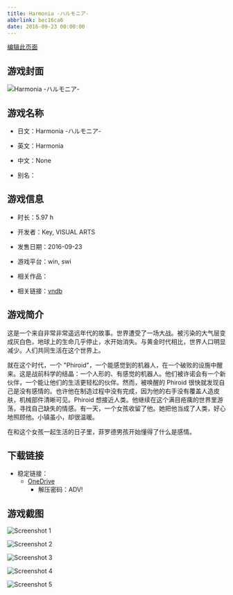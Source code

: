 ```yaml
---
title: Harmonia -ハルモニア-
abbrlink: bec16ca6
date: 2016-09-23 00:00:00
---
```

[编辑此页面](https://github.com/ACG-3/ADV3-source/blob/main/source/_posts/games/Harmonia%20-%E3%83%8F%E3%83%AB%E3%83%A2%E3%83%8B%E3%82%A2-.md)

## 游戏封面

![Harmonia -ハルモニア-](https://pan.timero.xyz/onedrive/img_lib_001/Harmonia%20-%E3%83%8F%E3%83%AB%E3%83%A2%E3%83%8B%E3%82%A2-_cover.avif)


## 游戏名称

- 日文：Harmonia -ハルモニア-
- 英文：Harmonia
- 中文：None

- 别名：


## 游戏信息

- 时长：5.97 h
- 开发者：Key, VISUAL ARTS
- 发售日期：2016-09-23
- 游戏平台：win, swi
- 相关作品：

- 相关链接：[vndb](https://vndb.org/v16510)


## 游戏简介

这是一个来自非常非常遥远年代的故事。世界遭受了一场大战。被污染的大气层变成灰白色，地球上的生命几乎停止，水开始消失。与黄金时代相比，世界人口明显减少。人们共同生活在这个世界上。

就在这个时代，一个 "Phiroid"，一个能感觉到的机器人，在一个破败的设施中醒来。这是战前科学的结晶：一个人形的、有感觉的机器人。他们被许诺会有一个新伙伴，一个能让他们的生活更轻松的伙伴。然而，被唤醒的 Phiroid 很快就发现自己是没有感情的。也许他在制造过程中没有完成，因为他的右手没有覆盖人造皮肤，机械部件清晰可见。Phiroid 想接近人类。他继续在这个满目疮痍的世界里游荡，寻找自己缺失的情感。有一天，一个女孩收留了他。她把他当成了人类，好心地照顾他。小镇虽小，却很温暖。

在和这个女孩一起生活的日子里，菲罗德男孩开始懂得了什么是感情。




## 下载链接

- 稳定链接：
    - [OneDrive](https://pan.timero.xyz/onedrive/adv_lib_001/Harmonia%20-%E3%83%8F%E3%83%AB%E3%83%A2%E3%83%8B%E3%82%A2-)
        - 解压密码：ADV!



## 游戏截图


![Screenshot 1](https://pan.timero.xyz/onedrive/img_lib_001/Harmonia%20-%E3%83%8F%E3%83%AB%E3%83%A2%E3%83%8B%E3%82%A2-_Screenshot_1.avif)

![Screenshot 2](https://pan.timero.xyz/onedrive/img_lib_001/Harmonia%20-%E3%83%8F%E3%83%AB%E3%83%A2%E3%83%8B%E3%82%A2-_Screenshot_2.avif)

![Screenshot 3](https://pan.timero.xyz/onedrive/img_lib_001/Harmonia%20-%E3%83%8F%E3%83%AB%E3%83%A2%E3%83%8B%E3%82%A2-_Screenshot_3.avif)

![Screenshot 4](https://pan.timero.xyz/onedrive/img_lib_001/Harmonia%20-%E3%83%8F%E3%83%AB%E3%83%A2%E3%83%8B%E3%82%A2-_Screenshot_4.avif)

![Screenshot 5](https://pan.timero.xyz/onedrive/img_lib_001/Harmonia%20-%E3%83%8F%E3%83%AB%E3%83%A2%E3%83%8B%E3%82%A2-_Screenshot_5.avif)

